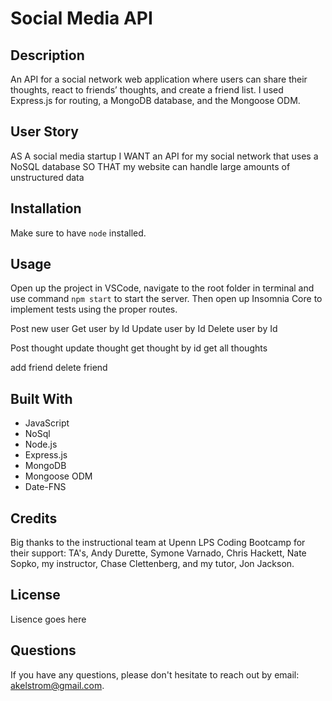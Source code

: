 # Social Media API 

## Description
An API for a social network web application where users can share their thoughts, react to friends’ thoughts, and create a friend list. I used Express.js for routing, a MongoDB database, and the Mongoose ODM.

## User Story
AS A social media startup
I WANT an API for my social network that uses a NoSQL database
SO THAT my website can handle large amounts of unstructured data

## Installation
Make sure to have `node` installed. 

## Usage
Open up the project in VSCode, navigate to the root folder in terminal and use command `npm start` to start the server. Then open up Insomnia Core to implement tests using the proper routes.

Post new user
Get user by Id
Update user by Id
Delete user by Id

Post thought
update thought
get thought by id
get all thoughts

add friend
delete friend



## Built With
* JavaScript
* NoSql
* Node.js
* Express.js
* MongoDB
* Mongoose ODM
* Date-FNS

## Credits
Big thanks to the instructional team at Upenn LPS Coding Bootcamp for their support: TA's, Andy Durette, Symone Varnado, Chris Hackett, Nate Sopko, my instructor, Chase Clettenberg, and my tutor, Jon Jackson. 

## License 
Lisence goes here

## Questions
If you have any questions, please don't hesitate to reach out by email: akelstrom@gmail.com.
